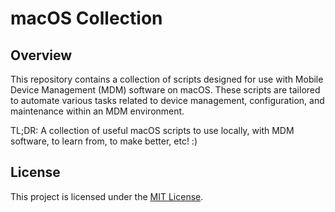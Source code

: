 # macOS Collection

## Overview

This repository contains a collection of scripts designed for use with Mobile Device Management (MDM) software on macOS. These scripts are tailored to automate various tasks related to device management, configuration, and maintenance within an MDM environment. 

TL;DR: A collection of useful macOS scripts to use locally, with MDM software, to learn from, to make better, etc! :)

## License

This project is licensed under the [MIT License](LICENSE).
